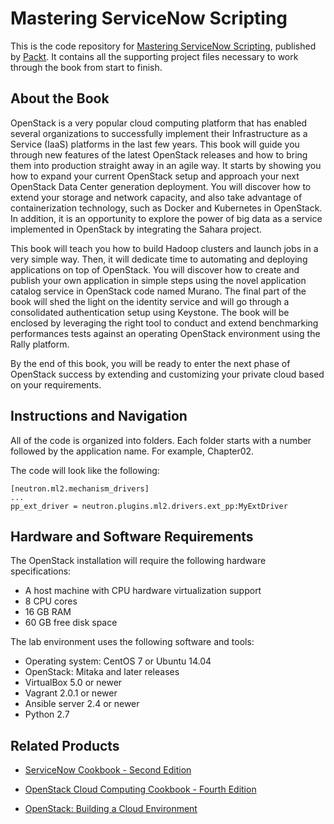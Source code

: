 # Mastering ServiceNow Scripting
This is the code repository for [Mastering ServiceNow Scripting](https://www.packtpub.com/virtualization-and-cloud/mastering-servicenow-scripting?utm_source=github&utm_medium=repository&utm_content=9781788627092), published by [Packt](https://www.packtpub.com/?utm_source=github). It contains all the supporting project files necessary to work through the book from start to finish.
## About the Book
OpenStack is a very popular cloud computing platform that has enabled several organizations to successfully implement their Infrastructure as a Service (IaaS) platforms in the last few years. This book will guide you through new features of the latest OpenStack releases and how to bring them into production straight away in an agile way. It starts by showing you how to expand your current OpenStack setup and approach your next OpenStack Data Center generation deployment. You will discover how to extend your storage and network capacity, and also take advantage of containerization technology, such as Docker and Kubernetes in OpenStack. In addition, it is an opportunity to explore the power of big data as a service implemented in OpenStack by integrating the Sahara project. 

This book will teach you how to build Hadoop clusters and launch jobs in a very simple way. Then, it will dedicate time to automating and deploying applications on top of OpenStack. You will discover how to create and publish your own application in simple steps using the novel application catalog service in OpenStack code named Murano. The final part of the book will shed the light on the identity service and will go through a consolidated authentication setup using Keystone. The book will be enclosed by leveraging the right tool to conduct and extend benchmarking performances tests against an operating OpenStack environment using the Rally platform. 

By the end of this book, you will be ready to enter the next phase of OpenStack success by extending and customizing your private cloud based on your requirements.
## Instructions and Navigation
All of the code is organized into folders. Each folder starts with a number followed by the application name. For example, Chapter02.

The code will look like the following:
```
[neutron.ml2.mechanism_drivers] 
... 
pp_ext_driver = neutron.plugins.ml2.drivers.ext_pp:MyExtDriver
```
## Hardware and Software Requirements

The OpenStack installation will require the following hardware specifications:
* A host machine with CPU hardware virtualization support
* 8 CPU cores
* 16 GB RAM
* 60 GB free disk space

The lab environment uses the following software and tools:
* Operating system: CentOS 7 or Ubuntu 14.04
* OpenStack: Mitaka and later releases
* VirtualBox 5.0 or newer
* Vagrant 2.0.1 or newer
* Ansible server 2.4 or newer
* Python 2.7


## Related Products
* [ServiceNow Cookbook - Second Edition](https://www.packtpub.com/virtualization-and-cloud/servicenow-cookbook-second-edition?utm_source=github&utm_medium=repository&utm_content=9781788834056)

* [OpenStack Cloud Computing Cookbook - Fourth Edition](https://www.packtpub.com/virtualization-and-cloud/openstack-cloud-computing-cookbook-fourth-edition?utm_source=github&utm_medium=repository&utm_content=9781788396110)

* [OpenStack: Building a Cloud Environment](https://www.packtpub.com/virtualization-and-cloud/openstack-building-cloud-environment?utm_source=github&utm_medium=repository&utm_content=9781788396110)
